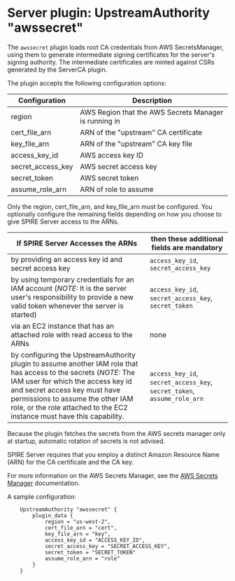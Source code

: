 # Server plugin: UpstreamAuthority "awssecret"

The `awssecret` plugin loads root CA credentials from AWS SecretsManager, using
them to generate intermediate signing certificates for the server's signing
authority. The intermediate certificates are minted against CSRs generated by
the ServerCA plugin.

The plugin accepts the following configuration options:

| Configuration     | Description                                           |
|-------------------|-------------------------------------------------------|
| region            | AWS Region that the AWS Secrets Manager is running in |
| cert_file_arn     | ARN of the "upstream" CA certificate                  |
| key_file_arn      | ARN of the "upstream" CA key file                     |
| access_key_id     | AWS access key ID                                     |
| secret_access_key | AWS secret access key                                 |
| secret_token      | AWS secret token                                      |
| assume_role_arn   | ARN of role to assume                                 |

Only the region, cert_file_arn, and key_file_arn must be configured. You
optionally configure the remaining fields depending on how you choose to give
SPIRE Server access to the ARNs.

| If SPIRE Server Accesses the ARNs                                                                                                                                                                                                                                                                     | then these additional fields are mandatory                              |
|-------------------------------------------------------------------------------------------------------------------------------------------------------------------------------------------------------------------------------------------------------------------------------------------------------|-------------------------------------------------------------------------|
| by providing an access key id and secret access key                                                                                                                                                                                                                                                   | `access_key_id`, `secret_access_key`                                    |
| by using temporary credentials for an IAM account (*NOTE:* It is the server user's responsibility to provide a new valid token whenever the server is started)                                                                                                                                        | `access_key_id`, `secret_access_key`, `secret_token`                    |
| via an EC2 instance that has an attached role with read access to the ARNs                                                                                                                                                                                                                            | none                                                                    |
| by configuring the UpstreamAuthority plugin to assume another IAM role that has access to the secrets (*NOTE:* The IAM user for which the access key id and secret access key must have permissions to assume the other IAM role, or the role attached to the EC2 instance must have this capability. | `access_key_id`, `secret_access_key`, `secret_token`, `assume_role_arn` |

Because the plugin fetches the secrets from the AWS secrets manager only at
startup, automatic rotation of secrets is not advised.

SPIRE Server requires that you employ a distinct Amazon Resource Name (ARN) for
the CA certificate and the CA key.

For more information on the AWS Secrets Manager, see the [AWS Secrets Manager](https://docs.aws.amazon.com/secretsmanager/latest/userguide/intro.html)
documentation.

A sample configuration:

```hcl
    UpstreamAuthority "awssecret" {
        plugin_data {
            region = "us-west-2",
            cert_file_arn = "cert",
            key_file_arn = "key",
            access_key_id = "ACCESS_KEY_ID",
            secret_access_key = "SECRET_ACCESS_KEY",
            secret_token = "SECRET_TOKEN"
            assume_role_arn = "role"
        }
    }
```

